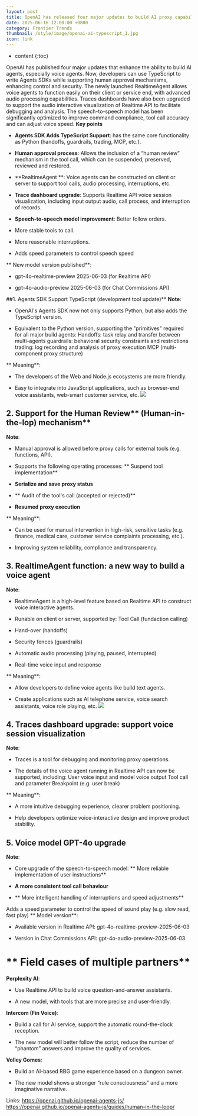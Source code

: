 ```yaml
---
layout: post
title: OpenAI has released four major updates to build AI proxy capabilities, add TypeScript support, human intervention mechanisms, new voice models.
date: 2025-06-16 12:00:00 +0800
category: Frontier Trends
thumbnail: /style/image/openai-ai-typescript_1.jpg
icon: link
---
```

* content
{:toc}

OpenAI has published four major updates that enhance the ability to build AI agents, especially voice agents. Now, developers can use TypeScript to write Agents SDKs while supporting human approval mechanisms, enhancing control and security. The newly launched RealtimeAgent allows voice agents to function easily on their client or service end, with advanced audio processing capabilities.
Traces dashboards have also been upgraded to support the audio interactive visualization of Realtime API to facilitate debugging and analysis. The speech-to-speech model has been significantly optimized to improve command compliance, tool call accuracy and can adjust voice speed.
**Key points**

- **Agents SDK Adds TypeScript Support**: has the same core functionality as Python (handoffs, guardrails, trading, MCP, etc.).

- **Human approval process**: Allows the inclusion of a “human review” mechanism in the tool call, which can be suspended, preserved, reviewed and restored.

- **RealtimeAgent **: Voice agents can be constructed on client or server to support tool calls, audio processing, interruptions, etc.

- **Trace dashboard upgrade**: Supports Realtime API voice session visualization, including input output audio, call process, and interruption of records.

- **Speech-to-speech model improvement**:
Better follow orders.

- More stable tools to call.

- More reasonable interruptions.

- Adds speed parameters to control speech speed

** New model version published**:

- gpt-4o-realtime-preview 2025-06-03 (for Realtime API)

- gpt-4o-audio-preview 2025-06-03 (for Chat Commissions API)

##1. Agents SDK Support TypeScript (development tool update)**
**Note**:

- OpenAI's Agents SDK now not only supports Python, but also adds the TypeScript version.

- Equivalent to the Python version, supporting the "primitives" required for all major build agents:
Handoffs: task relay and transfer between multi-agents guardrails: behavioral security constraints and restrictions  trading: log recording and analysis of proxy execution  MCP (multi-component proxy structure)

** Meaning**:

- The developers of the Web and Node.js ecosystems are more friendly.

- Easy to integrate into JavaScript applications, such as browser-end voice assistants, web-smart customer service, etc.
![](https://assets-v2.circle.so/gdishg1cqd400xq3406xlph17wgv)

##  2. Support for the Human Review** (Human-in-the-lop) mechanism**
**Note**:

- Manual approval is allowed before proxy calls for external tools (e.g. functions, API).

- Supports the following operating processes:
** Suspend tool implementation**

- **Serialize and save proxy status**

- ** Audit of the tool's call (accepted or rejected)**

- **Resumed proxy execution**

** Meaning**:

- Can be used for manual intervention in high-risk, sensitive tasks (e.g. finance, medical care, customer service complaints processing, etc.).

- Improving system reliability, compliance and transparency.

## **3. RealtimeAgent function: a new way to build a voice agent**
**Note**:

- RealtimeAgent is a high-level feature based on Realtime API to construct voice interactive agents.

- Runable on client or server, supported by:
Tool Call (fundaction calling)

- Hand-over (handoffs)

- Security fences (guardrails)

- Automatic audio processing (playing, paused, interrupted)

- Real-time voice input and response

** Meaning**:

- Allow developers to define voice agents like build text agents.

- Create applications such as AI telephone service, voice search assistants, voice role playing, etc.
![](https://assets-v2.circle.so/80bug2ystk2lzhe9qr4531km9gyq)

## **4. Traces dashboard upgrade: support voice session visualization**
**Note**:

- Traces is a tool for debugging and monitoring proxy operations.

- The details of the voice agent running in Realtime API can now be supported, including:
User voice input and model voice output  Tool call and parameter  Breakpoint (e.g. user break)

** Meaning**:

- A more intuitive debugging experience, clearer problem positioning.

- Help developers optimize voice-interactive design and improve product stability.


## **5. Voice model GPT-4o upgrade**
**Note**:

- Core upgrade of the speech-to-speech model:
** More reliable implementation of user instructions**

- **A more consistent tool call behaviour**

- ** More intelligent handling of interruptions and speed adjustments**

Adds a speed parameter to control the speed of sound play (e.g. slow read, fast play)
** Model version**:

- Available version in Realtime API: gpt-4o-realtime-preview-2025-06-03

- Version in Chat Commissions API: gpt-4o-audio-preview-2025-06-03

# ** Field cases of multiple partners**
**Perplexity AI**:

- Use Realtime API to build voice question-and-answer assistants.

- A new model, with tools that are more precise and user-friendly.

**Intercom (Fin Voice)**:

- Build a call for AI service, support the automatic round-the-clock reception.

- The new model will better follow the script, reduce the number of “phantom” answers and improve the quality of services.

**Volley Gomes**:

- Build an AI-based RBG game experience based on a dungeon owner.

- The new model shows a stronger “rule consciousness” and a more imaginative narrative.

Links:
https://openai.github.io/openai-agents-js/
https://openai.github.io/openai-agents-js/guides/human-in-the-loop/
